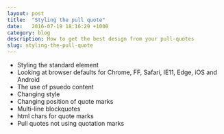 ```yaml
---
layout: post
title:  "Styling the pull quote"
date:   2016-07-19 18:16:29 +1000
category: blog
description: How to get the best design from your pull-quotes
slug: styling-the-pull-quote
---
```


- Styling the standard element
- Looking at browser defaults for Chrome, FF, Safari, IE11, Edge, iOS and Android
- The use of psuedo content
- Changing style
- Changing position of quote marks
- Multi-line blockquotes
- html chars for quote marks
- Pull quotes not using quotation marks